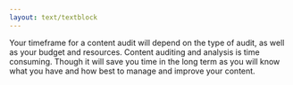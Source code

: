 ```yaml
---
layout: text/textblock
---
```


Your timeframe for a content audit will depend on the type of audit, as well as your budget and resources. Content auditing and analysis is time consuming. Though it will save you time in the long term as you will know what you have and how best to manage and improve your content.
